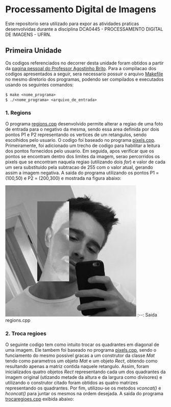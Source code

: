 # Processamento Digital de Imagens
Este repositorio sera utilizado para expor as atividades praticas desenvolvidas durante a disciplina DCA0445 - PROCESSAMENTO DIGITAL DE IMAGENS - UFRN.
## Primeira Unidade
Os codigos referenciados no decorrer desta unidade foram obtidos a partir da [pagina pessoal do Professor Agostinho Brito](https://agostinhobritojr.github.io/tutorial/pdi/). Para a compilacao dos codigos apresentados a seguir, sera necessario possuir o arquivo [Makefile](/Makefile) no mesmo diretorio dos programas, podendo ser compilados e executados usando os seguintes comandos:
```
$ make <nome_programa>
$ ./<nome_programa> <arquivo_de_entrada>
```
### 1. Regions
O programa [regions.cpp](/regions.cpp) desenvolvido permite alterar a regiao de uma foto de entrada para o negativo da mesma, sendo essa area definida por dois pontos P1 e P2 representando os vertices de um retangulos, sendo escolhidos pelo usuario. O codigo foi baseado no programa [pixels.cpp](https://agostinhobritojr.github.io/tutorial/pdi/exemplos/pixels.cpp). Primeiramente, foi adicionado um trecho de codigo para habilitar a leitura dos pontos fornecidos pelo usuario. Em seguida, apos verificar que os pontos se encontram dentro dos limites da imagem, serao percorridos os pixels que se encontram naquela regiao (utilizando dois *for*) e valor de cada um sera substituido pela subtracao de 255 com o valor atual, gerando assim a imagem negativa. A saida do programa utilizando os pontos P1 = (100,50) e P2 = (200,300) e mostrada na figura abaixo:

![regionssaida.png](/regionssaida.png "Saida regions.cpp")
:--:
Saida regions.cpp

### 2. Troca regioes
O seguinte codigo tem como intuito trocar os quadrantes em diagonal de uma imagem. Ele tambem foi baseado no programa [pixels.cpp](https://agostinhobritojr.github.io/tutorial/pdi/exemplos/pixels.cpp), sendo o funciamento do mesmo possivel gracas a um construtor da classe *Mat* tendo como parametros um objeto *Mat* e um objeto *Rect*, obtendo como resultando apenas a matriz contida naquele retangulo. Assim, foram inicializados quatro objetos *Rect* representando cada um dos quadrantes da imagem original (utizando metade da altura e da largura como divisores) e utilizando o construtor citado foram obtidos as quatro matrizes representando os quadrantes. Por fim, utilizou-se os metodos *vconcat()* e *hconcat()* para juntar os mesmos na ordem desejada. A saida do programa [trocaregioes.cpp](/trocaregioes.cpp) exibida abaixo:


